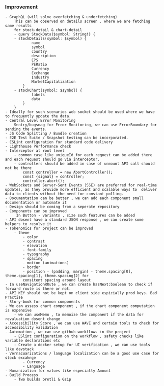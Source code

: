 ### Improvement

    - GraphQL (will solve overfetching & underfetching)
        This can be observed on details screen , where we are fetching same results
        for stock-detail & chart-detail
        - query StockData($symbol: String!) {
        - stockDetails(symbol: $symbol) {
                name
                symbol
                country
                description
                EPS
                PERatio
                Currency
                Exchange
                Industry
                MarketCapitalization
            }
        - stockChart(symbol: $symbol) {
                labels
                data
            }
        }
    - Ideally for such scenarios web socket should be used where we have to frequently update the data.
    - Central Level Error Monitoring
        Sentry/bugsnag for Error Monitoring, we can use ErrorBoundary for sending the events.
    - JS Code Splitting / Bundle creation
    - E2E Test Suite / Snapshot testing can be incorporated.
    - ESLint configuration for standard code delivery
    - Lighthouse Performance check
    - Interceptor at root level
        - common case like uniqueId for each request can be added there and each request should go via interceptor.
        - controllers should be added in case of unmount API call should not be there
            const controller = new AbortController();
            const {signal} = controller;
            controller.abort();
    - WebSockets and Server-Sent Events (SSE) are preferred for real-time updates, as they provide more efficient and scalable ways to  deliver data to clients without the need for constant polling.
    - Documentation can be better , we can add each component small documentation or automate it
    - Design should be coming from a seperate repository
    - Components can be improved
         In Button - variants , size such features can be added
    - API dosent have a standard JSON response , we can create some helpers to resolve it 
    - Tokenomics for project can be improved
        - theme
            - color
            - contrast
            - elevation
            - font-family
            - typography
            - spacing
            - motion (animations)
            - border
            - position - (padding, margin) - theme.spacing[0], theme.spacing[1], theme.spacing[2] for   
            consitent spacing around layout
    - In useNavigationROute , we can create hasNext:boolean to check if forward route is there or not.
    - API_KEY should not be kept on client side espicially prod keys. Bad Practise
    - Story-book for common components 
    - We can assess chart component , if the chart component computation is expensive 
        - we can useMemo , to memoize the component if the data for revaluation dosent change
    - Accessibility Score , we can use WAVE and certain tools to check for accessibility validation
    - Automation , we can use github workflows in the project
        - ESlint configuration on the workflow , safety checks like variable declarations etc
        - Create a docker setup for UI verification , we can use tools like devstack
    - Vernacuarizations / language localization can be a good use case for stock excahnge
            - Currency
            - Language
    - Humanization for values like especially Amount
    - Build Process
        - Two builds brotli & Gzip